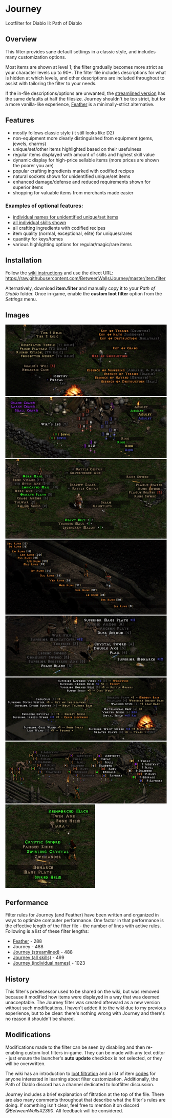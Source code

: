 # Journey
Lootfilter for Diablo II: Path of Diablo

## Overview
This filter provides sane default settings in a classic style, and includes many customization options.

Most items are shown at level 1; the filter gradually becomes more strict as your character levels up to 90+. The filter file includes descriptions for what is hidden at which levels, and other descriptions are included throughout to assist with tailoring the filter to your needs.

If the in-file descriptions/options are unwanted, the [streamlined version](https://github.com/BetweenWalls/Journey/tree/streamlined#Journey-streamlined) has the same defaults at half the filesize. Journey shouldn't be too strict, but for a more vanilla-like experience, [Feather](https://github.com/BetweenWalls/Feather#Feather) is a minimally-strict alternative.

## Features
* mostly follows classic style (it still looks like D2)
* non-equipment more clearly distinguished from equipment (gems, jewels, charms)
* unique/set/other items highlighted based on their usefulness
* regular items displayed with amount of skills and highest skill value
* dynamic display for high-price sellable items (more prices are shown the poorer you are)
* popular crafting ingredients marked with codified recipes
* natural sockets shown for unidentified unique/set items
* enhanced damage/defense and reduced requirements shown for superior items
* shopping for valuable items from merchants made easier

### Examples of optional features:
* [individual names for unidentified unique/set items](https://github.com/BetweenWalls/Journey/tree/individual-names#Journey-individual-names)
* [all individual skills shown](https://github.com/BetweenWalls/Journey/tree/all-skills#Journey-all-skills)
* all crafting ingredients with codified recipes
* item quality (normal, exceptional, elite) for uniques/rares
* quantity for keys/tomes
* various highlighting options for regular/magic/rare items

## Installation
Follow the [wiki instructions](https://pathofdiablo.com/wiki/index.php?title=List_of_Loot_Filters#How_to_Use) and use the direct URL: https://raw.githubusercontent.com/BetweenWalls/Journey/master/item.filter

Alternatively, download **item.filter** and manually copy it to your *Path of Diablo* folder. Once in-game, enable the **custom loot filter** option from the *Settings* menu.

## Images
![_](/images/miscellaneous_items.png)
![_](/images/unidentified_items.png)
![_](/images/uniques_special_properties.png)
![_](/images/runes.png)
![_](/images/regular_items.png)
![_](/images/regular_class_items.png)
![_](/images/gems.png)
![_](/images/unidentified_highlighting.png)

## Performance
Filter rules for Journey (and Feather) have been written and organized in ways to optimize computer performance. One factor in that performance is the effective length of the filter file - the number of lines with active rules. Following is a list of these filter lengths:

* [Feather](https://github.com/BetweenWalls/Feather#Feather) - 288
* Journey - 488
* [Journey (streamlined)](https://github.com/BetweenWalls/Journey/tree/streamlined#Journey-streamlined) - 488
* [Journey (all skills)](https://github.com/BetweenWalls/Journey/tree/all-skills#Journey-all-skills) - 499
* [Journey (individual names)](https://github.com/BetweenWalls/Journey/tree/individual-names#Journey-individual-names) - 1023

## History
This filter's predecessor used to be shared on the wiki, but was removed because it modified how items were displayed in a way that was deemed unacceptable. The Journey filter was created afterward as a new version without such modifications. I haven't added it to the wiki due to my previous experience, but to be clear: there's nothing wrong with Journey and there's no reason it shouldn't be shared.

## Modifications
Modifications made to the filter can be seen by disabling and then re-enabling custom loot filters in-game. They can be made with any text editor - just ensure the launcher's **auto update** checkbox is not selected, or they will be overwritten.

The wiki has an introduction to [loot filtration](https://pathofdiablo.com/wiki/index.php?title=Loot_Filtration) and a list of item [codes](https://pathofdiablo.com/wiki/index.php?title=Loot_Filtration_Codes) for anyone interested in learning about filter customization. Additionally, the Path of Diablo discord has a channel dedicated to lootfilter discussion.

Journey includes a brief explanation of filtration at the top of the file. There are also many comments throughout that describe what the filter's rules are doing. If something isn't clear, feel free to mention it on discord *@BetweenWalls#2390*. All feedback will be considered.
